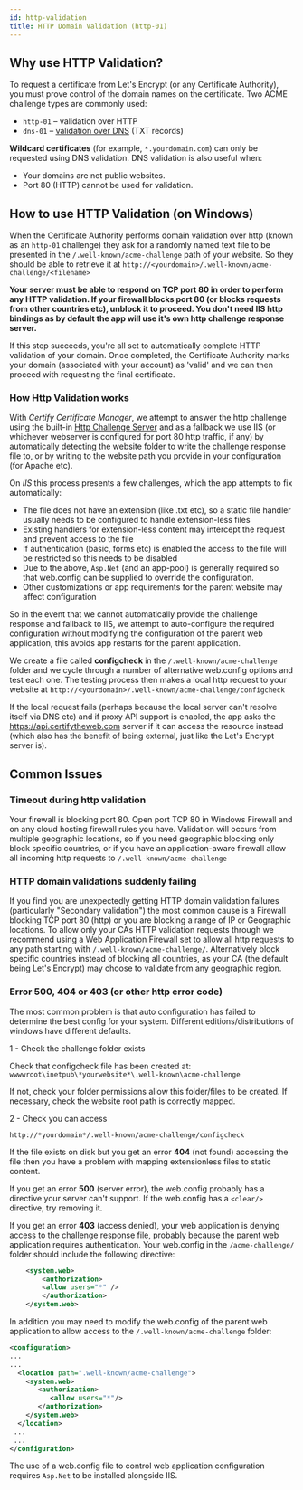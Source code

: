 ```yaml
---
id: http-validation
title: HTTP Domain Validation (http-01)
---
```


## Why use HTTP Validation?

To request a certificate from Let's Encrypt (or any Certificate Authority), you must prove control of the domain names on the certificate. Two ACME challenge types are commonly used:

- `http-01` – validation over HTTP
- `dns-01` – [validation over DNS](dns/validation.md) (TXT records)

**Wildcard certificates** (for example, `*.yourdomain.com`) can only be requested using DNS validation. DNS validation is also useful when:

- Your domains are not public websites.
- Port 80 (HTTP) cannot be used for validation.

## How to use HTTP Validation (on Windows)
When the Certificate Authority performs domain validation over http (known as an `http-01` challenge) they ask for a randomly named text file to be presented in the `/.well-known/acme-challenge` path of your website. So they should be able to retrieve it at `http://<yourdomain>/.well-known/acme-challenge/<filename>`

**Your server must be able to respond on TCP port 80 in order to perform any HTTP validation. If your firewall blocks port 80 (or blocks requests from other countries etc), unblock it to proceed. You don't need IIS http bindings as by default the app will use it's own http challenge response server.**

If this step succeeds, you're all set to automatically complete HTTP validation of your domain. Once completed, the Certificate Authority marks your domain (associated with your account) as 'valid' and we can then proceed with requesting the final certificate.

### How Http Validation works

With *Certify Certificate Manager*, we attempt to answer the http challenge using the built-in [Http Challenge Server](http-challenge-server.md) and as a fallback we use IIS (or whichever webserver is configured for port 80 http traffic, if any) by automatically detecting the website folder to write the challenge response file to, or by writing to the website path you provide in your configuration (for Apache etc).

On *IIS* this process presents a few challenges, which the app attempts to fix automatically:

* The file does not have an extension (like .txt etc), so a static file handler usually needs to be configured to handle extension-less files
* Existing handlers for extension-less content may intercept the request and prevent access to the file
* If authentication (basic, forms etc) is enabled the access to the file will be restricted so this needs to be disabled
* Due to the above, `Asp.Net` (and an app-pool) is generally required so that web.config can be supplied to override the configuration.
* Other customizations or app requirements for the parent website may affect configuration

So in the event that we cannot automatically provide the challenge response and fallback to IIS, we attempt to auto-configure the required configuration without modifying the configuration of the parent web application, this avoids app restarts for the parent application. 

We create a file called **configcheck** in the `/.well-known/acme-challenge` folder and we cycle through a number of alternative web.config options and test each one. The testing process then makes a local http request to your website at `http://<yourdomain>/.well-known/acme-challenge/configcheck`

If the local request fails (perhaps because the local server can't resolve itself via DNS etc) and if proxy API support is enabled, the app asks
the https://api.certifytheweb.com server if it can access the resource instead (which also has the benefit of being external, just like the Let's Encrypt server is).

## Common Issues

### Timeout during http validation
Your firewall is blocking port 80. Open port TCP 80 in Windows Firewall and on any cloud hosting firewall rules you have. Validation will occurs from multiple geographic locations, so if you need geographic blocking only block specific countries, or if you have an application-aware firewall allow all incoming http requests to `/.well-known/acme-challenge`

### HTTP domain validations suddenly failing
If you find you are unexpectedly getting HTTP domain validation failures (particularly "Secondary validation") the most common cause is a Firewall blocking TCP port 80 (http) or you are blocking a range of IP or Geographic locations. To allow only your CAs HTTP validation requests through we recommend using a Web Application Firewall set to allow all http requests to any path starting with `/.well-known/acme-challenge/`. Alternatively block specific countries instead of blocking all countries, as your CA (the default being Let's Encrypt) may choose to validate from any geographic region.

### Error 500, 404 or 403 (or other http error code)
The most common problem is that auto configuration has failed to determine the best config for your system. Different editions/distributions of windows have different defaults.

1 - Check the challenge folder exists

Check that configcheck file has been created at: `wwwwroot\inetpub\*yourwebsite*\.well-known\acme-challenge`

If not, check your folder permissions allow this folder/files to be created. If necessary, check the website root path is correctly mapped.

2 - Check you can access 

`http://*yourdomain*/.well-known/acme-challenge/configcheck`

If the file exists on disk but you get an error **404** (not found) accessing the file then you have a problem with mapping extensionless files to static content.

If you get an error **500** (server error), the web.config probably has a directive your server can't support. If the web.config has a ```<clear/>``` directive, try removing it.

If you get an error **403** (access denied), your web application is denying access to the challenge response file, probably because the parent web application requires authentication. Your web.config in the `/acme-challenge/` folder should include the following directive:

```xml 
    <system.web>
        <authorization>
        <allow users="*" />
        </authorization>
    </system.web>
  ```
  In addition you may need to modify the web.config of the parent web application to allow access to the `/.well-known/acme-challenge` folder:

  ```xml
  <configuration>
  ...
  ...
    <location path=".well-known/acme-challenge">
      <system.web>
         <authorization>
            <allow users="*"/>
         </authorization>
      </system.web>
    </location>
   ...
   ...
</configuration>
```
The use of a web.config file to control web application configuration requires `Asp.Net` to be installed alongside IIS.
